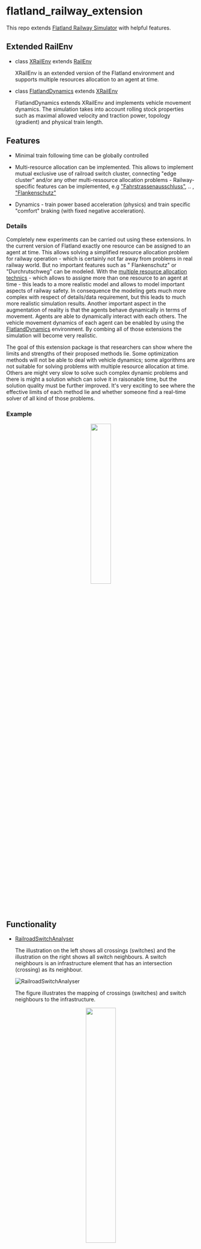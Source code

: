 # flatland_railway_extension

This repo extends [Flatland Railway Simulator](https://gitlab.aicrowd.com/flatland/flatland) with helpful features.

## Extended RailEnv

- class [XRailEnv](https://github.com/aiAdrian/flatland_railway_extension/blob/master/flatland_extensions/environment_extensions/XRailEnv.py) extends [RailEnv](https://gitlab.aicrowd.com/flatland/flatland/-/blob/master/flatland/envs/rail_env.py#L36) 
  
  XRailEnv is an extended version of the Flatland environment and supports multiple resources allocation to an agent at time.

- class [FlatlandDynamics](https://github.com/aiAdrian/flatland_railway_extension/blob/master/flatland_extensions/environment_extensions/FlatlandDynamics.py)
extends [XRailEnv](https://github.com/aiAdrian/flatland_railway_extension/blob/master/flatland_extensions/environment_extensions/XRailEnv.py)

  FlatlandDynamics extends XRailEnv and implements vehicle movement dynamics. The simulation takes into account rolling
  stock properties such as maximal allowed velocity and traction power, topology (gradient) and physical train length.

## Features

- Minimal train following time can be globally controlled
- Multi-resource allocation can be implemented. This allows to implement mutual exclusive use of railroad switch
  cluster, connecting "edge cluster" and/or any other multi-ressource allocation problems - Railway-specific features
  can be implemented, e.g  ["Fahrstrassenausschluss"](https://de.wikipedia.org/wiki/Fahrstra%C3%9Fe), ..
  , ["Flankenschutz"](https://de.wikipedia.org/wiki/Fahrstra%C3%9Fe#Flankenschutz)

- Dynamics - train power based acceleration (physics) and train specific "comfort" braking (with fixed negative
  acceleration).

### Details

Completely new experiments can be carried out using these extensions. In the current version of Flatland exactly one
resource can be assigned to an agent at time. This allows solving a simplified resource allocation problem for railway
operation - which is certainly not far away from problems in real railway world. But no important features such as "
Flankenschutz" or "Durchrutschweg" can be modeled. With
the [multiple resource allocation technics](https://github.com/aiAdrian/flatland_railway_extension/blob/master/flatland_extensions/environment_extensions/FlatlandResourceAllocator.py) - 
which allows to assigne more than one resource to an agent at time - this leads to a more realistic model and allows
to model important aspects of railway safety. In consequence the modeling gets much more complex with respect of
details/data requirement, but this leads to much more realistic simulation results. Another important aspect in the
augmentation of reality is that the agents behave dynamically in terms of movement. Agents are able to dynamically
interact with each others. The vehicle movement dynamics of each agent can be enabled by using
the [FlatlandDynamics](https://github.com/aiAdrian/flatland_railway_extension/blob/master/flatland_extensions/environment_extensions/FlatlandDynamics.py)
environment. By combing all of those extensions the simulation will become very realistic.

The goal of this extension package is that researchers can show where the limits and strengths of their proposed methods
lie. Some optimization methods will not be able to deal with vehicle dynamics; some algorithms are not suitable for
solving problems with multiple resource allocation at time. Others are might very slow to solve such complex dynamic
problems and there is might a solution which can solve it in raisonable time, but the solution quality must be further
improved. It's very exciting to see where the effective limits of each method lie and whether someone find a real-time
solver of all kind of those problems.

### Example

<p align="center" width="100%">
    <img width="33%" src="https://raw.githubusercontent.com/aiAdrian/flatland_railway_extension/master/images/flatland_scenario.png"> 
</p>

## Functionality

- [RailroadSwitchAnalyser](https://github.com/aiAdrian/flatland_railway_extension/blob/master/flatland_extensions/RailroadSwitchAnalyser.py)

  The illustration on the left shows all crossings (switches) and the illustration on the right shows all switch
  neighbours. A switch neighbours is an infrastructure element that has an intersection (crossing) as its neighbour.

  ![RailroadSwitchAnalyser](https://raw.githubusercontent.com/aiAdrian/flatland_railway_extension/master/images/RailroadSwitchAnalyser.png "RailroadSwitchAnalyser")

  The figure illustrates the mapping of crossings (switches) and switch neighbours to the infrastructure.

<p align="center" width="100%">
    <img width="40%" src="https://raw.githubusercontent.com/aiAdrian/flatland_railway_extension/master/images/flatland_scenario_cell_types.png"> 
</p>

- [RailroadSwitchCluster](https://github.com/aiAdrian/flatland_railway_extension/blob/master/flatland_extensions/utils/FlatlandDynamicsRenderer.py)

  The left illustration shows all connecting edges (cluster). The number represents the cluster id. Cells with the same
  cluster id belong to the same cluster. The right illustration shows all switch clusters. A switch cluster contains one
  or more crossing (switch) cells where each switch within the cluster are all neighbors. The switches in the same
  cluster have the same switch cluster id.

  ![RailroadSwitchCluster](https://raw.githubusercontent.com/aiAdrian/flatland_railway_extension/master/images/RailroadSwitchCluster.png "RailroadSwitchCluster")

- [FlatlandResourceAllocator](https://github.com/aiAdrian/flatland_railway_extension/blob/master/flatland_extensions/environment_extensions/FlatlandResourceAllocator.py)

  The Flatland Resource Allocator extension allows the implementation of a simultaneous allocation of multiple resources
  to an agent, and also allows the concept of minimal headway (train-following), which roughly simulates the real
  infrastructure behavior. A two-minute train sequence (n-flatland time steps) is often used in many real railway
  systems - the entire system is therefore designed for a minimum headway of n seconds. With the help of the
  multi-resource allocator it is possible to implement "flank protection", ... and dynamic movement.


- [FlatlandGraphBuilder](https://github.com/aiAdrian/flatland_railway_extension/blob/master/flatland_extensions/FlatlandGraphBuilder.py)


- [FlatlandDynamics](https://github.com/aiAdrian/flatland_railway_extension/blob/master/flatland_extensions/environment_extensions/FlatlandDynamics.py)

  The diagram on the left illustrates the speed diagram for each train. The traveled distance [m] is plotted on the
  x-axis. The speed in kilometers per hour [km/h] is shown on the y-axis. The orange curve shows the maximum allowed
  speed. The blue curve is the simulated speed. The length of the train is easy to see because the last axle of the
  train must have allowed a higher speed, otherwise the train will not accelerate. The diagram on the right illustrates
  the acculeration [m/s] on the y-axis. On the x-axis traveled distance [m] is plotted again.

![FlatlandDynamics](https://github.com/aiAdrian/flatland_railway_extension/blob/master/images/FlatlandDynamics.png "FlatlandDynamics")

- [Rolling Stock](https://github.com/aiAdrian/flatland_railway_extension/blob/master/flatland_extensions/environment_extensions/RollingStock.py)

  The rolling stock data stores the technical characteristics of each locomotive, including tractive effort and speed
  limits.
  The [DynamicAgent](https://github.com/aiAdrian/flatland_railway_extension/blob/master/flatland_extensions/environment_extensions/DynamicAgent.py)
  stores the physical properties such as mass and length of the complete train (agent) and requires the rolling stock
  data to simulate the tractive effort and acceleration.

  The figure illustrates the traction characteristics. The speed is plotted on the x-axis. The maximum tractive effort
  is plotted on the y-axis. Traction power is limited by the maximum force that traction can exert on the wheel and is
  further limited by the maximum power of the motor.


  <p align="center" width="100%">
    <img width="20%" src="https://github.com/aiAdrian/flatland_railway_extension/blob/master/images/FlatlandDynamics_RollingStock_tractive_effort.png"> 

  </p>




  $$F = m a := Force : [kN]$$

  $$P = F v := Power : [kW]$$

  $$v := Velocity : [{ m \over s}]$$

  $$m := Mass : [10^3kg]$$

  $$a := Acceleration : [{m \over s^{2}}]$$

  Where $P_{max}$ is the maximum power of the traction. $P_{max}$ depends on two factors $F_{max}$ and $v_{F_{max}}$.
  Where $F_{max}$ is the overall maximum force the traction can deliver and where $v_{F_{max}}$ is the speed up to which
  the vehicle can deliver the maximum force.

  The power consumption (for acceleration) must be positive and less than the maximum power of the traction $P_{max}$ and
  it cannot exceed the maximum force $F_{max}$.

  $$0 <= P <= P_{max}$$

  $$P_{max} = F_{max} v_{F_{max}}$$

  $$F <= \min({ P_{max} \over v} , F_{max})$$

- [FlatlandDynamicsRendering](https://github.com/aiAdrian/flatland_railway_extension/blob/master/flatland_extensions/utils/FlatlandDynamicsRenderer.py)

  Resources colored orange, red or black are occupied by the train. Orange indicates a resource reserved for the train
  but not required by either the braking distance or the physical train. Red and black resources are security related.
  Black is the physical train and red resources are needed for braking. The physical train can occupy more than one cell
  since the train length can be greater than the length of the underlaying cell. In the visualization, however, a train
  that would fit into one cell can also take up more than one cell if part of the train is in the next cell and part is
  still in the current one. Green resources are still occupied. They are intended to approximately simulate the time
  required to handle all security elements - they represents the minimal train following time.

 <p align="center" width="200%">
    <img width="33%" src="https://github.com/aiAdrian/flatland_railway_extension/blob/master/images/Flatland_dynamics_visualisation_elements.png"> 
</p>

 <p align="center" width="100%">
    <img width="33%" src="https://github.com/aiAdrian/flatland_railway_extension/blob/master/images/FlatlandDynamicsRendering.png"> 
</p>

The Example is showing a moving block based simulation. The rendering is done with FlatlandDynamicsRenderer.

## Working code

- [Google coLab notebook - Recife export](https://github.com/aiAdrian/flatland_railway_extension/blob/master/Flatland_recife.ipynb)
- [Google coLab notebook - Simulation with multi-resource reservation](https://github.com/aiAdrian/flatland_railway_extension/blob/master/Flatland_Resource_Allocation.ipynb)
- [Google coLab notebook - Flatland dynamics](https://github.com/aiAdrian/flatland_railway_extension/blob/master/Flatland_Dynamics.ipynb)

## Installation 
The code is tested with Python 3.6, 3.7 and is expected to also work with higher versions of Python.

#### Prerequisites (optional)
Install [Anaconda](https://www.anaconda.com/products/distribution) and create a new conda environment: 
```
$ conda create python=3.6 --name flatland-ext
$ conda activate flatland-ext
```

#### From sources
The Flatland code source is available from [AIcrowd gitlab](https://gitlab.aicrowd.com/flatland/flatland) and Flatland railway extension can be found at [github](https://github.com/aiAdrian/flatland_railway_extension): 
```
$ git clone http://gitlab.aicrowd.com/flatland/flatland.git
$ cd flatland
$ pip install -r requirements_dev.txt
$ python setup.py install
$ cd .. 
```

```
$ git clone https://github.com/aiAdrian/flatland_railway_extension.git/
$ cd flatland_railway_extension
$ python setup.py install
$ cd .. 
```


#### Stable release
Install flatland railway extension:
```
$ pip install flatland-railway-extension
```

#### Test installation
Test that the installation works:
```
$ python -c "import flatland_railway_extension.examples.demo_flatland_dynamics"
```

#### Examples
Some examples can be found at: [flatland_railway_extension.examples.*](https://github.com/aiAdrian/flatland_railway_extension/tree/master/flatland_railway_extension/examples)

##### PePy - PyPI Download Stats
[![Downloads](https://static.pepy.tech/personalized-badge/flatland-railway-extension?period=month&units=international_system&left_color=grey&right_color=lightgrey&left_text=Downloads)](https://pepy.tech/project/flatland-railway-extension)


## Links

[Flatland Challenge](https://www.aicrowd.com/search?utf8=%E2%9C%93&q=flatland)

[Flatland introduction](https://flatland.aicrowd.com/getting-started/env.html)

[Rolling stock](https://en.wikipedia.org/wiki/Rolling_stock)

[Nagel-Schrekenberg-Model](https://en.wikipedia.org/wiki/Nagel%E2%80%93Schreckenberg_model)

##### Information

The initial implementation is authored by Adrian Egli's (
aiAdrian) [neurips2020 flatland challenge solution (submission)](https://gitlab.aicrowd.com/adrian_egli/neurips2020-flatland-starter-kit)

##### Permission to use

If you use this or any idea out of this code for/in any academic publication or commercial products -
you must credit the authors.

